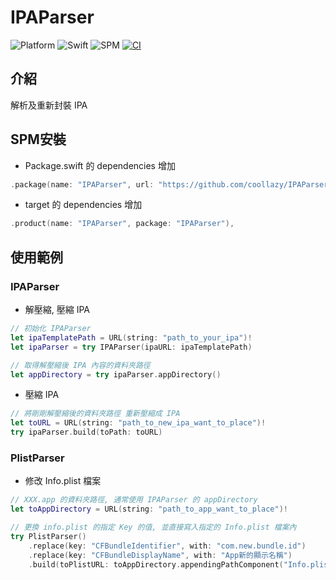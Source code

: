 # IPAParser

![Platform](https://img.shields.io/badge/platform-macOS%20%7C%20Linux-lightgrey)
![Swift](https://img.shields.io/badge/Swift-5.9-orange)
![SPM](https://img.shields.io/badge/SPM-Supported-green)
[![CI](https://github.com/coollazy/IPAParser/actions/workflows/ci.yml/badge.svg)](https://github.com/coollazy/IPAParser/actions/workflows/ci.yml)

## 介紹

解析及重新封裝 IPA

## SPM安裝

- Package.swift 的 dependencies 增加

```swift
.package(name: "IPAParser", url: "https://github.com/coollazy/IPAParser.git", from: "1.1.0"),
```

- target 的 dependencies 增加

```swift
.product(name: "IPAParser", package: "IPAParser"),
```

## 使用範例

### IPAParser

- 解壓縮, 壓縮 IPA

```swift
// 初始化 IPAParser
let ipaTemplatePath = URL(string: "path_to_your_ipa")!
let ipaParser = try IPAParser(ipaURL: ipaTemplatePath)

// 取得解壓縮後 IPA 內容的資料夾路徑
let appDirectory = try ipaParser.appDirectory()
```

- 壓縮 IPA

```swift
// 將剛剛解壓縮後的資料夾路徑 重新壓縮成 IPA
let toURL = URL(string: "path_to_new_ipa_want_to_place")!
try ipaParser.build(toPath: toURL)
```

### PlistParser

- 修改 Info.plist 檔案

```swift
// XXX.app 的資料夾路徑, 通常使用 IPAParser 的 appDirectory
let toAppDirectory = URL(string: "path_to_app_want_to_place")!

// 更換 info.plist 的指定 Key 的值, 並直接寫入指定的 Info.plist 檔案內
try PlistParser()
	.replace(key: "CFBundleIdentifier", with: "com.new.bundle.id")
	.replace(key: "CFBundleDisplayName", with: "App新的顯示名稱")
	.build(toPlistURL: toAppDirectory.appendingPathComponent("Info.plist"))
```
